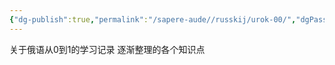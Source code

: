 ```yaml
---
{"dg-publish":true,"permalink":"/sapere-aude//russkij/urok-00/","dgPassFrontmatter":true}
---
```



关于俄语从0到1的学习记录
逐渐整理的各个知识点
